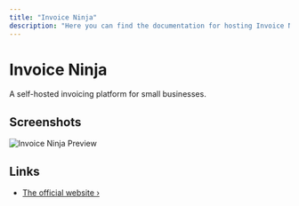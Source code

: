 ```yaml
---
title: "Invoice Ninja"
description: "Here you can find the documentation for hosting Invoice Ninja with Coolify."
---
```


# Invoice Ninja

A self-hosted invoicing platform for small businesses.

## Screenshots

![Invoice Ninja Preview](https://invoiceninja.com/wp-content/uploads/2024/01/product-overview-thumbnail.png)

## Links

- [The official website ›](https://www.invoiceninja.com/)

